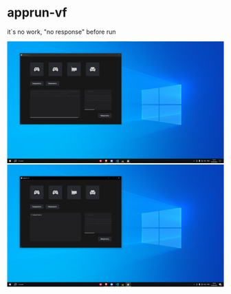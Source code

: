 # apprun-vf
 it`s no work, "no response" before run

<img src="https://github.com/qean32/qean32/blob/main/img/image.png" />
<img src="https://github.com/qean32/qean32/blob/main/img/image (6).png" />

